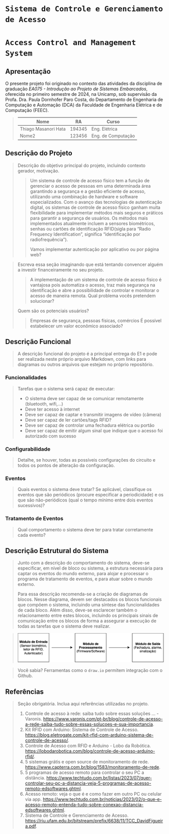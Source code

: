 # `Sistema de Controle e Gerenciamento de Acesso`
# `Access Control and Management System`

## Apresentação

O presente projeto foi originado no contexto das atividades da disciplina de graduação *EA075 - Introdução ao Projeto de Sistemas Embarcados*, 
oferecida no primeiro semestre de 2024, na Unicamp, sob supervisão da Profa. Dra. Paula Dornhofer Paro Costa, do Departamento de Engenharia de Computação e Automação (DCA) da Faculdade de Engenharia Elétrica e de Computação (FEEC).

> |Nome  | RA | Curso|
> |--|--|--|
> | Thiago Masanori Hata | 194345  | Eng. Elétrica|
> | Nome2  | 123456  | Eng. de Computação|


## Descrição do Projeto

> Descrição do objetivo principal do projeto, incluindo contexto gerador, motivação.
> > Um sistema de controle de acesso físico tem a função de gerenciar o acesso de pessoas em uma determinada área garantindo a segurança e a gestão eficiente de acesso, utilizando uma combinação de hardware e software especializados. Com o avanço das tecnologias de autenticação digital, os sistemas de controle de acesso físico ganham muita flexibilidade para implementar métodos mais seguros e práticos para garantir a segurança de usuários. Os métodos mais implementados atualmente incluem a sensores biométricos, senhas ou cartões de identificação RFID(sigla para “Radio Frequency Identification”, significa “identificação por radiofrequência”).
> >
> > Vamos implementar autenticação por aplicativo ou por página web?

> Escreva essa seção imaginando que está tentando convencer alguém a investir financeiramente no seu projeto.
> > A implementação de um sistema de controle de acesso físico é vantajosa pois automatiza o acesso, traz mais segurança na identificação e abre a possibilidade de controlar e monitorar o acesso de maneira remota.
> Qual problema vocês pretendem solucionar?
> > 
> Quem são os potenciais usuários?
> > Empresas de segurança, pessoas físicas, comércios 
> É possível estabelecer um valor econômico associado?


## Descrição Funcional
> A descrição funcional do projeto é a principal entrega do E1 e pode ser realizada neste próprio arquivo Markdown,
> com links para diagramas ou outros arquivos que estejam no próprio repositório.
>  
> 

### Funcionalidades
> Tarefas que o sistema será capaz de executar:
> - O sistema deve ser capaz de se comunicar remotamente (bluetooth, wifi,...)
> - Deve ter acesso à internet
> - Deve ser capaz de captar e transmitir imagens de vídeo (câmera)
> - Deve ser capaz de ler cartões/tags RFID?
> - Deve ser capaz de controlar uma fechadura elétrica ou portão
> - Deve ser capaz de emitir algum sinal que indique que o acesso foi autorizado com sucesso
> 
> 

### Configurabilidade
> Detalhe, se houver, todas as possíveis configurações do circuito e todos os pontos de alteração da configuração.

### Eventos
> Quais eventos o sistema deve tratar?
> Se aplicável, classifique os eventos que são periódicos (procure especificar a periodicidade) e os que são não-periódicos
> (qual o tempo mínimo entre dois eventos sucessivos)?
> 

### Tratamento de Eventos
> Qual comportamento o sistema deve ter para tratar corretamente cada evento?

## Descrição Estrutural do Sistema
> Junto com a descrição do comportamento do sistema, deve-se especificar, em nível de bloco ou sistema, a estrutura necessária 
> para captar os eventos do mundo externo, para alojar e processar o programa de tratamento de eventos, e para atuar sobre o mundo externo.
>
> Para essa descrição recomenda-se a criação de diagramas de blocos.
> Nesse diagrama, devem ser destacados os blocos funcionais que compõem o sistema, incluindo uma síntese das funcionalidades de cada bloco.
> Além disso, deve-se esclarecer também o relacionamento entre estes blocos, incluindo os principais sinais de comunicação entre
> os blocos de forma a assegurar a execução de todas as tarefas que o sistema deve realizar.

> ![Alt](diagrama1.drawio.png)

> Você sabia? Ferramentas como o `draw.io` permitem integração com o Github.
>  

## Referências
> Seção obrigatória. Inclua aqui referências utilizadas no projeto.
> 1) Controle de acesso à rede: saiba tudo sobre essas soluções ... - Varonis. https://www.varonis.com/pt-br/blog/controle-de-acesso-a-rede-saiba-tudo-sobre-essas-solucoes-e-sua-importancia.
> 2) Kit RFID com Arduino: Sistema de Controle de Acesso. https://blog.eletrogate.com/kit-rfid-com-arduino-sistema-de-controle-de-acesso/.
> 3) Controle de Acesso com RFID e Arduino - Lobo da Robótica. https://lobodarobotica.com/blog/controle-de-acesso-arduino-rfid/.
> 4) 5 sistemas grátis e open source de monitoramento de rede. https://www.capterra.com.br/blog/1583/monitoramento-de-rede.
> 5) 5 programas de acesso remoto para controlar o seu PC a distância. https://www.techtudo.com.br/listas/2023/07/quer-controlar-seu-pc-a-distancia-veja-5-programas-de-acesso-remoto-edsoftwares.ghtml.
> 6) Acesso remoto: veja o que é e como fazer em outro PC ou celular via app. https://www.techtudo.com.br/noticias/2023/02/o-que-e-acesso-remoto-entenda-tudo-sobre-conexao-distancia-edsoftwares.ghtml.
> 7) Sistema de Controle e Gerenciamento de Acesso. https://riu.ufam.edu.br/bitstream/prefix/6638/11/TCC_DavidFigueira.pdf.
